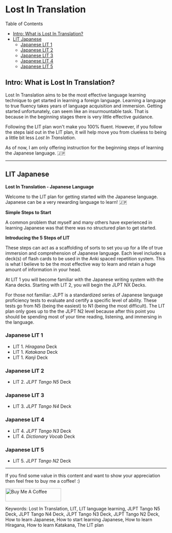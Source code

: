 # Lost In Translation

Table of Contents

- [Intro: What is Lost In Translation?](#Intro:-What-is-Lost-In-Translation)
- [LIT Japanese](#LIT-Japanese)
  * [Japanese LIT 1](#Japanese-LIT-1)
  * [Japanese LIT 2](#Japanese-LIT-2)
  * [Japanese LIT 3](#Japanese-LIT-3)
  * [Japanese LIT 4](#Japanese-LIT-4)
  * [Japanese LIT 5](#Japanese-LIT-5)


## Intro: What is Lost In Translation?

Lost In Translation aims to be the most effective language learning technique to get started in learning a foreign language. Learning a language to true fluency takes years of language acquisition and immersion. Getting started unfortunately, can seem like an insurmountable task. That is because in the beginning stages there is very little effective guidance.

Following the LIT plan won't make you 100% fluent. However, if you follow the steps laid out in the LIT plan, it will help move you from clueless to being a little bit less *Lost In Translation*.

As of now, I am only offering instruction for the beginning steps of learning the Japanese language. 🇯🇵

---

## LIT Japanese

**Lost In Translation - Japanese Language**

Welcome to the LIT plan for getting started with the Japanese language. Japanese can be a very rewarding language to learn! 🇯🇵

**Simple Steps to Start**

A common problem that myself and many others have experienced in learning Japanese was that there was no structured plan to get started.

**Introducing the 5 Steps of LIT**

These steps can act as a scaffolding of sorts to set you up for a life of true immersion and comprehension of Japanese language. Each level includes a deck(s) of flash cards to be used in the Anki spaced repetition system. This is what I believe to be the most effective way to learn and retain a huge amount of information in your head.

At LIT 1 you will become familiar with the Japanese writing system with the Kana decks. Starting with LIT 2, you will begin the JLPT NX Decks.

For those not familiar: JLPT is a standardized series of Japanese language proficiency tests to evaluate and certify a specific level of ability. These tests go from N5 (being the easiest) to N1 (being the most difficult). The LIT plan only goes up to the the JLPT N2 level because after this point you should be spending most of your time reading, listening, and immersing in the language.

### Japanese LIT 1

* LIT 1. *Hiragana* Deck
* LIT 1. *Katakana* Deck
* LIT 1. *Kanji* Deck

### Japanese LIT 2

* LIT 2. *JLPT Tango N5* Deck

### Japanese LIT 3

* LIT 3. *JLPT Tango N4* Deck

### Japanese LIT 4

* LIT 4. *JLPT Tango N3* Deck
* LIT 4. *Dictionary Vocab* Deck

### Japanese LIT 5

* LIT 5. *JLPT Tango N2* Deck

---
If you find some value in this content and want to show your appreciation then feel free to buy me a coffee! :)

<a href="https://www.buymeacoffee.com/lancepeterson" target="_blank"><img src="https://cdn.buymeacoffee.com/buttons/default-orange.png" alt="Buy Me A Coffee" height="41" width="174"></a>

Keywords:
Lost In Translation, LIT, LIT language learning, JLPT Tango N5 Deck, JLPT Tango N4 Deck, JLPT Tango N3 Deck, JLPT Tango N2 Deck, How to learn Japanese, How to start learning Japanese, How to learn Hiragana, How to learn Katakana, The LIT plan
